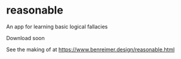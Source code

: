 # reasonable
An app for learning basic logical fallacies


Download soon

See the making of at https://www.benreimer.design/reasonable.html
